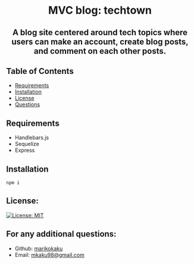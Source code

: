 <h1 align="center"> MVC blog: techtown  </h1>
  
<h2 align="center"> A blog site centered around tech topics where users can make an account, create blog posts, and comment on each other posts. </h2>



## Table of Contents
- [Requirements](#requirements)
- [Installation](#installation)
- [License](#license)
- [Questions](#questions)

## Requirements 

* Handlebars.js 
* Sequelize
* Express

## Installation 

`npm i`

## License:

[![License: MIT](https://img.shields.io/badge/License-MIT-yellow.svg)](https://opensource.org/licenses/MIT)

## For any additional questions:
- Github: [marikokaku](https://github.com/marikokaku)
- Email: mkaku98@gmail.com

